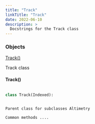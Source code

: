 ---
title: "Track"
linkTitle: "Track"
date: 2022-06-10
description: >
  Docstrings for the Track class
---


### Objects

[Track()](#track)<br />

Track class
#### Track()
```python
class Track(Indexed):
```

```
Parent class for subclasses Altimetry
Common methods ....
```

